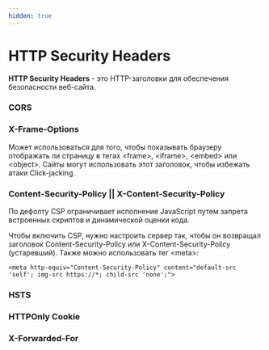 ```yaml
---
hidden: true
---
```


# HTTP Security Headers

**HTTP Security Headers** - это HTTP-заголовки для обеспечения безопасности веб-сайта.

### CORS

### X-Frame-Options

Может использоваться для того, чтобы показывать браузеру отображать ли страницу в тегах \<frame>, \<iframe>, \<embed> или \<object>. Сайты могут использовать этот заголовок, чтобы избежать атаки Click-jacking.

### Content-Security-Policy || X-Content-Security-Policy

По дефолту CSP ограничивает исполнение JavaScript путем запрета встроенных скриптов и динамической оценки кода.

Чтобы включить CSP, нужно настроить сервер так, чтобы он возвращал заголовок Content-Security-Policy или X-Content-Security-Policy (устаревший). Также можно использовать тег \<meta>:

```
<meta http-equiv="Content-Security-Policy" content="default-src 'self'; img-src https://*; child-src 'none';">
```



### HSTS

### HTTPOnly Cookie

### X-Forwarded-For

